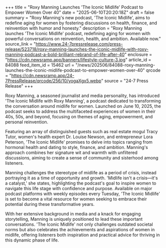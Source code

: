 +++
title = "Roxy Manning Launches 'The Iconic Midlife' Podcast to Empower Women Over 40"
date = "2025-06-10T20:20:18Z"
draft = false
summary = "Roxy Manning's new podcast, 'The Iconic Midlife', aims to redefine aging for women by fostering discussions on health, finance, and reinvention with humor and honesty."
description = "Roxy Manning launches 'The Iconic Midlife' podcast, redefining aging for women with powerful conversations on reinvention, health, and ambition. Available now."
source_link = "https://www.24-7pressrelease.com/press-release/523718/roxy-manning-launches-the-iconic-midlife-with-roxy-manning-podcast-a-bold-brilliant-rebrand-of-life-after-40"
enclosure = "https://cdn.newsramp.app/banners/lifestyle-culture-3.jpg"
article_id = 84088
feed_item_id = 15462
url = "/news/202506/84088-roxy-manning-launches-the-iconic-midlife-podcast-to-empower-women-over-40"
qrcode = "https://cdn.newsramp.app/24-7PressRelease/qrcode/256/10/yogaXgx5.webp"
source = "24-7 Press Release"
+++

<p>Roxy Manning, a seasoned journalist and media personality, has introduced 'The Iconic Midlife with Roxy Manning', a podcast dedicated to transforming the conversation around midlife for women. Launched on June 10, 2025, the podcast seeks to address the multifaceted experiences of women in their 40s, 50s, and beyond, focusing on themes of aging, empowerment, and personal reinvention.</p><p>Featuring an array of distinguished guests such as real estate mogul Tracy Tutor, women's health expert Dr. Louise Newson, and entrepreneur Lora Peterson, 'The Iconic Midlife' promises to delve into topics ranging from hormonal health and dating to style, finance, and ambition. Manning's approach combines her signature wit and warmth with unfiltered discussions, aiming to create a sense of community and sisterhood among listeners.</p><p>Manning challenges the stereotype of midlife as a period of crisis, instead portraying it as a time of opportunity and growth. 'Midlife isn't a crisis—it's a catalyst,' she states, highlighting the podcast's goal to inspire women to navigate this life stage with confidence and purpose. Available on major podcast platforms with weekly episodes every Tuesday, 'The Iconic Midlife' is set to become a vital resource for women seeking to embrace their potential during these transformative years.</p><p>With her extensive background in media and a knack for engaging storytelling, Manning is uniquely positioned to lead these important conversations. 'The Iconic Midlife' not only challenges outdated societal norms but also celebrates the achievements and aspirations of women in midlife, offering listeners both inspiration and practical advice for thriving in this dynamic phase of life.</p>